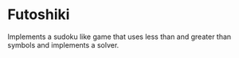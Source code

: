 # Futoshiki
Implements a sudoku like game that uses less than and greater than symbols and implements a solver.
